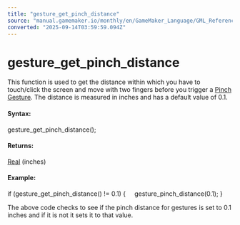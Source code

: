```yaml
---
title: "gesture_get_pinch_distance"
source: "manual.gamemaker.io/monthly/en/GameMaker_Language/GML_Reference/Game_Input/Gesture_Input/gesture_get_pinch_distance.htm"
converted: "2025-09-14T03:59:59.094Z"
---
```


# gesture\_get\_pinch\_distance

This function is used to get the distance within which you have to touch/click the screen and move with two fingers before you trigger a [Pinch Gesture](../../../../../../../The_Asset_Editors/Object_Properties/Gesture_Events.md). The distance is measured in inches and has a default value of 0.1.

#### **Syntax:**

gesture\_get\_pinch\_distance();

#### Returns:

[Real](../../../../../../../GameMaker_Language/GML_Overview/Data_Types.md) (inches)

#### Example:

if (gesture\_get\_pinch\_distance() != 0.1)
{
    gesture\_pinch\_distance(0.1);
}

The above code checks to see if the pinch distance for gestures is set to 0.1 inches and if it is not it sets it to that value.